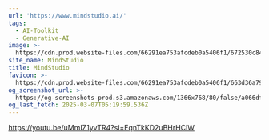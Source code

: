 ```yaml
---
url: 'https://www.mindstudio.ai/'
tags:
  - AI-Toolkit
  - Generative-AI
image: >-
  https://cdn.prod.website-files.com/66291ea753afcdeb0a5406f1/672530c84cf86cc774b0d161_Getting%20Started%20with%20MindStudio%201.png
site_name: MindStudio
title: MindStudio
favicon: >-
  https://cdn.prod.website-files.com/66291ea753afcdeb0a5406f1/663d36a79b26060930462e57_favicon.png
og_screenshot_url: >-
  https://og-screenshots-prod.s3.amazonaws.com/1366x768/80/false/a066df0370b87c348389a35b906473f8b3886088d08794cec0002160b35cad95.jpeg
og_last_fetch: 2025-03-07T05:19:59.536Z
---
```


https://youtu.be/uMmIZ1yvTR4?si=EqnTkKD2uBHrHClW
